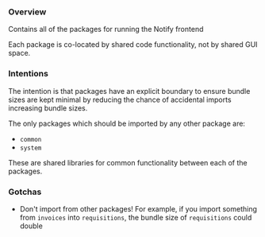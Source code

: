 ### Overview

Contains all of the packages for running the Notify frontend

Each package is co-located by shared code functionality, not by shared GUI space.

### Intentions

The intention is that packages have an explicit boundary to ensure bundle sizes are kept minimal by reducing the chance of accidental imports increasing bundle sizes.

The only packages which should be imported by any other package are:

- `common`
- `system`

These are shared libraries for common functionality between each of the packages.

### Gotchas

- Don't import from other packages! For example, if you import something from `invoices` into `requisitions`, the bundle size of `requisitions` could double
